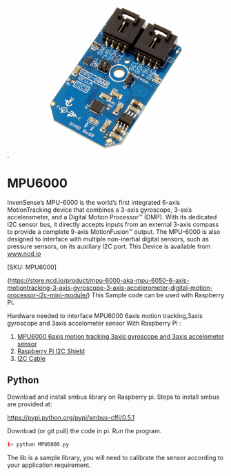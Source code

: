 [![ MPU6000](MPU6000_I2C.png)](https://store.ncd.io/product/mpu-6000-aka-mpu-6050-6-axis-motiontracking-3-axis-gyroscope-3-axis-accelerometer-digital-motion-processor-i2c-mini-module/).

#  MPU6000

InvenSense’s MPU-6000 is the world’s first integrated 6-axis MotionTracking device that combines a 3-axis gyroscope, 3-axis accelerometer, and a Digital Motion Processor™ (DMP). With its dedicated I2C sensor bus, it directly accepts inputs from an external 3-axis compass to provide a complete 9-axis MotionFusion™ output. The MPU-6000 is also designed to interface with multiple non-inertial digital sensors, such as pressure sensors, on its auxiliary I2C port.
This Device is available from www.ncd.io 

[SKU: MPU6000]

(https://store.ncd.io/product/mpu-6000-aka-mpu-6050-6-axis-motiontracking-3-axis-gyroscope-3-axis-accelerometer-digital-motion-processor-i2c-mini-module/)
This Sample code can be used with Raspberry Pi.

Hardware needed to interface MPU6000 6axis motion tracking,3axis gyroscope and 3axis accelometer sensor With Raspberry Pi :
1. <a href="https://store.ncd.io/product/mpu-6000-aka-mpu-6050-6-axis-motiontracking-3-axis-gyroscope-3-axis-accelerometer-digital-motion-processor-i2c-mini-module/">MPU6000 6axis motion tracking,3axis gyroscope and 3axis accelometer sensor</a>
2.  <a href="https://store.ncd.io/product/i2c-shield-for-raspberry-pi-3-pi2-with-outward-facing-i2c-port-terminates-over-hdmi-port/">Raspberry Pi I2C Shield</a>
3. <a href="https://store.ncd.io/product/i%C2%B2c-cable/">I2C Cable</a>

## Python
Download and install smbus library on Raspberry pi. Steps to install smbus are provided at:

https://pypi.python.org/pypi/smbus-cffi/0.5.1

Download (or git pull) the code in pi. Run the program.

```cpp
$> python MPU6000.py
```
The lib is a sample library, you will need to calibrate the sensor according to your application requirement.
